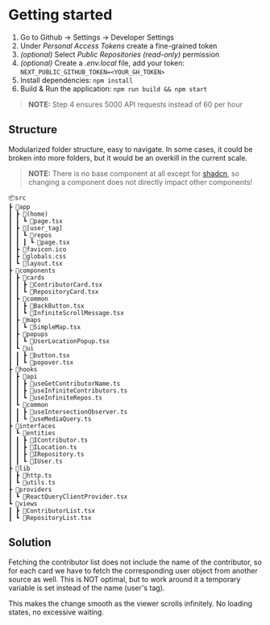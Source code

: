 # Getting started

1. Go to Github -> Settings -> Developer Settings
2. Under _Personal Access Tokens_ create a fine-grained token
3. _(optional)_ Select _Public Repositories (read-only)_ permission
4. _(optional)_ Create a _.env.local_ file, add your token: `NEXT_PUBLIC_GITHUB_TOKEN=<YOUR_GH_TOKEN>`
5. Install dependencies: `npm install`
6. Build & Run the application: `npm run build && npm start`

> **NOTE:** Step 4 ensures 5000 API requests instead of 60 per hour

## Structure

Modularized folder structure, easy to navigate. In some cases, it could be broken into more folders, but it would be an overkill in the current scale.

> **NOTE:** There is no base component at all except for [shadcn](https://ui.shadcn.com/docs/components), so changing a component does not directly impact other components!

```
📦src
┣ 📂app
┃ ┣ 📂(home)
┃ ┃ ┗ 📜page.tsx
┃ ┣ 📂[user_tag]
┃ ┃ ┗ 📂repos
┃ ┃ ┃ ┗ 📜page.tsx
┃ ┣ 📜favicon.ico
┃ ┣ 📜globals.css
┃ ┗ 📜layout.tsx
┣ 📂components
┃ ┣ 📂cards
┃ ┃ ┣ 📜ContributorCard.tsx
┃ ┃ ┗ 📜RepositoryCard.tsx
┃ ┣ 📂common
┃ ┃ ┣ 📜BackButton.tsx
┃ ┃ ┗ 📜InfiniteScrollMessage.tsx
┃ ┣ 📂maps
┃ ┃ ┗ 📜SimpleMap.tsx
┃ ┣ 📂popups
┃ ┃ ┗ 📜UserLocationPopup.tsx
┃ ┗ 📂ui
┃ ┃ ┣ 📜button.tsx
┃ ┃ ┗ 📜popover.tsx
┣ 📂hooks
┃ ┣ 📂api
┃ ┃ ┣ 📜useGetContributorName.ts
┃ ┃ ┣ 📜useInfiniteContributors.ts
┃ ┃ ┗ 📜useInfiniteRepos.ts
┃ ┗ 📂common
┃ ┃ ┣ 📜useIntersectionObserver.ts
┃ ┃ ┗ 📜useMediaQuery.ts
┣ 📂interfaces
┃ ┗ 📂entities
┃ ┃ ┣ 📜IContributor.ts
┃ ┃ ┣ 📜ILocation.ts
┃ ┃ ┣ 📜IRepository.ts
┃ ┃ ┗ 📜IUser.ts
┣ 📂lib
┃ ┣ 📜http.ts
┃ ┗ 📜utils.ts
┣ 📂providers
┃ ┗ 📜ReactQueryClientProvider.tsx
┗ 📂views
┃ ┣ 📜ContributorList.tsx
┃ ┗ 📜RepositoryList.tsx
```

## Solution

Fetching the contributor list does not include the name of the contributor, so for each card we have to fetch the corresponding user object from another source as well. This is NOT optimal, but to work around it a temporary variable is set instead of the name (user's tag).

This makes the change smooth as the viewer scrolls infinitely. No loading states, no excessive waiting.
